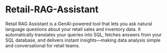 # Retail-RAG-Assistant
Retail RAG Assistant is a GenAI-powered tool that lets you ask natural language questions about your retail sales and inventory data. It automatically translates your queries into SQL, fetches answers from your SQL database, and delivers instant insights—making data analysis simple and conversational for retail teams.
